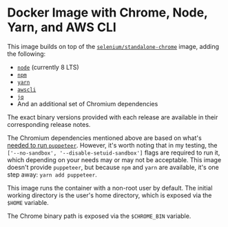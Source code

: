 # Docker Image with Chrome, Node, Yarn, and AWS CLI

This image builds on top of the [`selenium/standalone-chrome`](https://hub.docker.com/r/selenium/standalone-chrome/) image, adding the following:

* [`node`](https://nodejs.org) (currently 8 LTS)
* [`npm`](https://www.npmjs.com/)
* [`yarn`](https://yarnpkg.com)
* [`awscli`](https://aws.amazon.com/cli/)
* [`jq`](https://stedolan.github.io/jq/)
* And an additional set of Chromium dependencies

The exact binary versions provided with each release are available in their corresponding release notes.

The Chromium dependencies mentioned above are based on what's [needed to run `puppeteer`](https://github.com/GoogleChrome/puppeteer/blob/master/docs/troubleshooting.md). However, it's worth noting that in my testing, the `['--no-sandbox', '--disable-setuid-sandbox']` flags are required to run it, which depending on your needs may or may not be acceptable. This image doesn't provide `puppeteer`, but because `npm` and `yarn` are available, it's one step away: `yarn add puppeteer`.

This image runs the container with a non-root user by default. The initial working directory is the user's home directory, which is exposed via the `$HOME` variable.

The Chrome binary path is exposed via the `$CHROME_BIN` variable.
